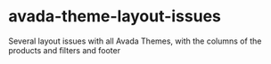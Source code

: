 # avada-theme-layout-issues
Several layout issues with all Avada Themes, with the columns of the products and filters and footer
